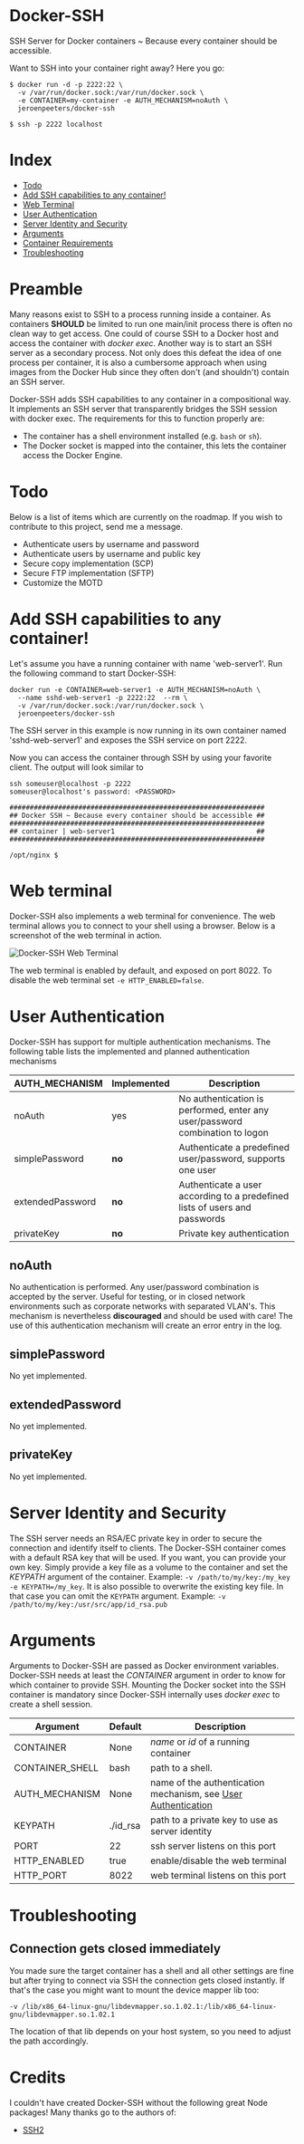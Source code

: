 # Docker-SSH
SSH Server for Docker containers  ~ Because every container should be accessible.

Want to SSH into your container right away? Here you go:

    $ docker run -d -p 2222:22 \
      -v /var/run/docker.sock:/var/run/docker.sock \
      -e CONTAINER=my-container -e AUTH_MECHANISM=noAuth \
      jeroenpeeters/docker-ssh

    $ ssh -p 2222 localhost

# Index

- [Todo](#todo)
- [Add SSH capabilities to any container!](#add-ssh-capabilities-to-any-container)
- [Web Terminal](#web-terminal)
- [User Authentication](#user-authentication)
- [Server Identity and Security](#server-identity-and-security)
- [Arguments](#arguments)
- [Container Requirements](#container-requirements)
- [Troubleshooting](#troubleshooting)

# Preamble
Many reasons exist to SSH to a process running inside a container. As containers **SHOULD** be limited to run
one main/init process there is often no clean way to get access. One could of course SSH to a Docker host and
access the container with *docker exec*. Another way is to start an SSH server as a secondary process. Not only does
this defeat the idea of one process per container, it is also a cumbersome approach when using images from the Docker Hub since they often don't (and shouldn't) contain an SSH server.

Docker-SSH adds SSH capabilities to any container in a compositional way. It implements an SSH server that transparently
bridges the SSH session with docker exec. The requirements for this to function properly are:

- The container has a shell environment installed (e.g. `bash` or `sh`).
- The Docker socket is mapped into the container, this lets the container access the Docker Engine.

# Todo
Below is a list of items which are currently on the roadmap. If you wish to contribute
to this project, send me a message.
- Authenticate users by username and password
- Authenticate users by username and public key
- Secure copy implementation (SCP)
- Secure FTP implementation (SFTP)
- Customize the MOTD

# Add SSH capabilities to any container!
Let's assume you have a running container with name 'web-server1'. Run the following command to start Docker-SSH:

    docker run -e CONTAINER=web-server1 -e AUTH_MECHANISM=noAuth \
      --name sshd-web-server1 -p 2222:22  --rm \
      -v /var/run/docker.sock:/var/run/docker.sock \
      jeroenpeeters/docker-ssh

The SSH server in this example is now running in its own container named 'sshd-web-server1' and exposes the SSH
service on port 2222.

Now you can access the container through SSH by using your favorite client. The output will look similar to

    ssh someuser@localhost -p 2222
    someuser@localhost's password: <PASSWORD>

    ###############################################################
    ## Docker SSH ~ Because every container should be accessible ##
    ###############################################################
    ## container | web-server1                                   ##
    ###############################################################

    /opt/nginx $

# Web terminal

Docker-SSH also implements a web terminal for convenience. The web terminal allows you to connect to your shell using a browser. Below is a screenshot of the web terminal in action.

![Docker-SSH Web Terminal](https://raw.githubusercontent.com/jeroenpeeters/docker-ssh/master/docker-web-terminal.png)

The web terminal is enabled by default, and exposed on port 8022. To disable the web terminal set `-e HTTP_ENABLED=false`.

# User Authentication
Docker-SSH has support for multiple authentication mechanisms. The following
table lists the implemented and planned authentication mechanisms

AUTH_MECHANISM    | Implemented | Description
------------------|-------------|--------------
noAuth            | yes         | No authentication is performed, enter any user/password combination to logon
simplePassword    | **no**      | Authenticate a predefined user/password, supports one user
extendedPassword  | **no**      | Authenticate a user according to a predefined lists of users and passwords
privateKey        | **no**      | Private key authentication

## noAuth
No authentication is performed. Any user/password combination is accepted by the server.
Useful for testing, or in closed network environments such as corporate networks with separated VLAN's.
This mechanism is nevertheless **discouraged** and should be used with care! The use of this
authentication mechanism will create an error entry in the log.

## simplePassword
No yet implemented.

## extendedPassword
No yet implemented.

## privateKey
No yet implemented.

# Server Identity and Security
The SSH server needs an RSA/EC private key in order to secure the connection and identify itself to clients.
The Docker-SSH container comes with a default RSA key that will be used. If you want, you can provide your own
key. Simply provide a key file as a volume to the container and set the *KEYPATH* argument of the container.
Example: `-v /path/to/my/key:/my_key -e KEYPATH=/my_key`. It is also possible to overwrite the existing key file.
In that case you can omit the `KEYPATH` argument. Example: `-v /path/to/my/key:/usr/src/app/id_rsa.pub`

# Arguments
Arguments to Docker-SSH are passed as Docker environment variables. Docker-SSH needs at least the *CONTAINER*
argument in order to know for which container to provide SSH. Mounting the Docker socket into the SSH container is mandatory since Docker-SSH internally uses *docker exec* to create a shell session.

Argument       | Default  | Description
---------------|----------|------------------------------------------------------
CONTAINER      | None     | *name* or *id* of a running container
CONTAINER_SHELL| bash     | path to a shell.
AUTH_MECHANISM | None     | name of the authentication mechanism, see [User Authentication](#user-authentication)
KEYPATH        | ./id_rsa | path to a private key to use as server identity
PORT           | 22       | ssh server listens on this port
HTTP_ENABLED   | true     | enable/disable the web terminal
HTTP_PORT      | 8022     | web terminal listens on this port

# Troubleshooting

## Connection gets closed immediately

You made sure the target container has a shell and all other settings are fine but after trying to connect via SSH the connection gets closed instantly. If that's the case you might want to mount the device mapper lib too:

`-v /lib/x86_64-linux-gnu/libdevmapper.so.1.02.1:/lib/x86_64-linux-gnu/libdevmapper.so.1.02.1`

The location of that lib depends on your host system, so you need to adjust the path accordingly.

# Credits
I couldn't have created Docker-SSH without the following great Node packages! Many thanks go to the authors of:

- [SSH2](https://github.com/mscdex/ssh2)
